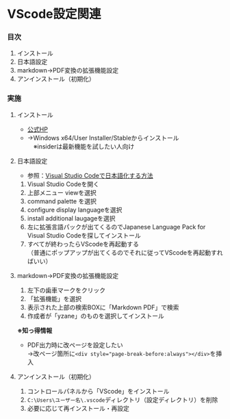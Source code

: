 # VScode設定関連

### 目次
1. インストール
1. 日本語設定
1. markdown→PDF変換の拡張機能設定
1. アンインストール（初期化）

### 実施
1. インストール
    * [公式HP](https://code.visualstudio.com/)
    * →Windows x64/User Installer/Stableからインストール  
    　※insiderは最新機能を試したい人向け
1. 日本語設定
    * 参照：[Visual Studio Codeで日本語化する方法](https://qiita.com/nanamesincos/items/5c48ff88a4eeef0a8631)
    1. Visual Studio Codeを開く
    1. 上部メニュー viewを選択
    1. command palette を選択
    1. configure display languageを選択
    1. install additional laugageを選択
    1. 左に拡張言語パックが出てくるのでJapanese Language Pack for Visual Studio Codeを探してインストール
    1. すべてが終わったらVScodeを再起動する  
    （普通にポップアップが出てくるのでそれに従ってVScodeを再起動すればいい）
1. markdown→PDF変換の拡張機能設定
    1. 左下の歯車マークをクリック
    1. 「拡張機能」を選択
    1. 表示された上部の検索BOXに「Markdown PDF」で検索
    1. 作成者が「yzane」のものを選択してインストール  

    **※知っ得情報**  
    * PDF出力時に改ページを設定したい  
    →改ページ箇所に`<div style="page-break-before:always"></div>`を挿入

1. アンインストール（初期化）
    1. コントロールパネルから「VScode」をインストール
    1. `C:\Users\ユーザー名\.vscode`ディレクトリ（設定ディレクトリ）を削除
    1. 必要に応じて再インストール・再設定

